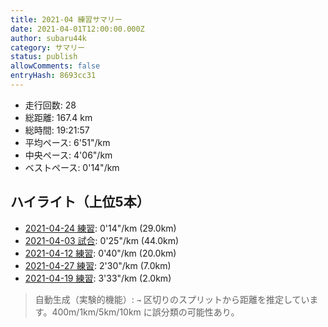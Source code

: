 ```yaml
---
title: 2021-04 練習サマリー
date: 2021-04-01T12:00:00.000Z
author: subaru44k
category: サマリー
status: publish
allowComments: false
entryHash: 8693cc31
---
```

- 走行回数: 28
- 総距離: 167.4 km
- 総時間: 19:21:57
- 平均ペース: 6'51"/km
- 中央ペース: 4'06"/km
- ベストペース: 0'14"/km

## ハイライト（上位5本）
- [2021-04-24 練習](/2021-04-24-cb332a89f9a7eb61de566e6ff1fee816/): 0'14"/km (29.0km)
- [2021-04-03 試合](/2021-04-03-3d25dd10a83ccb747fdba22ffa699c48/): 0'25"/km (44.0km)
- [2021-04-12 練習](/2021-04-12-92f32d51d1ba513958026f80e420f0c9/): 0'40"/km (20.0km)
- [2021-04-27 練習](/2021-04-27-b7d86d5c872a281917a28ba9bb894082/): 2'30"/km (7.0km)
- [2021-04-19 練習](/2021-04-19-0a54e6d1c225c7477c984864bbe09c09/): 3'33"/km (2.0km)

> 自動生成（実験的機能）: `→` 区切りのスプリットから距離を推定しています。400m/1km/5km/10km に誤分類の可能性あり。
